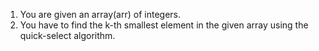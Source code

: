 1. You are given an array(arr) of integers.
2. You have to find the k-th smallest element in the given array using the quick-select algorithm.

